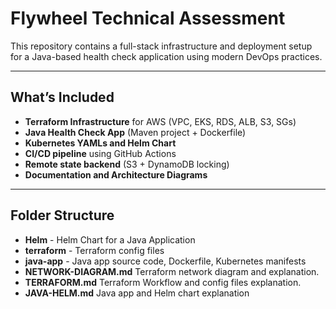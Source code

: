 # Flywheel Technical Assessment

This repository contains a full-stack infrastructure and deployment setup for a Java-based health check application using modern DevOps practices.

---

##  What’s Included

-  **Terraform Infrastructure** for AWS (VPC, EKS, RDS, ALB, S3, SGs)
-  **Java Health Check App** (Maven project + Dockerfile)
-  **Kubernetes YAMLs and Helm Chart**
-  **CI/CD pipeline** using GitHub Actions
-  **Remote state backend** (S3 + DynamoDB locking)
-  **Documentation and Architecture Diagrams**

---

##  Folder Structure

- **Helm** - Helm Chart for a Java Application
- **terraform** - Terraform config files
- **java-app** - Java app source code, Dockerfile, Kubernetes manifests
- **NETWORK-DIAGRAM.md** Terraform network diagram and explanation.
- **TERRAFORM.md** Terraform Workflow and config files explanation.
- **JAVA-HELM.md** Java app and Helm chart explanation